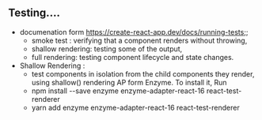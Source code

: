 ## Testing....

- documenation form https://create-react-app.dev/docs/running-tests;;
  - smoke test : verifying that a component renders without throwing,
  - shallow rendering: testing some of the output,
  - full rendering: testing component lifecycle and state changes.
- Shallow Rendering :
  - test components in isolation from the child components they render, using shallow() rendering AP
    form Enzyme. To install it, Run
  - npm install --save enzyme enzyme-adapter-react-16 react-test-renderer
  - yarn add enzyme enzyme-adapter-react-16 react-test-renderer
